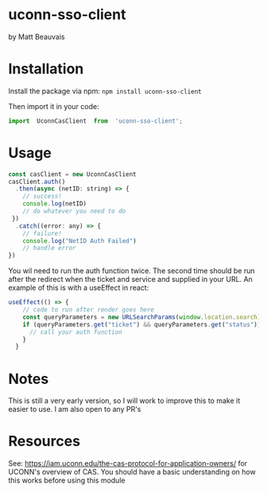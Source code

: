 # uconn-sso-client
by Matt Beauvais

# Installation
Install the package via npm:
`npm install uconn-sso-client`

Then import it in your code:
```js
import  UconnCasClient  from  'uconn-sso-client';
```

# Usage
```js
const casClient = new UconnCasClient
casClient.auth()
  .then(async (netID: string) => {
    // success!
    console.log(netID)
    // do whatever you need to do
 })
  .catch((error: any) => {
    // failure!
    console.log("NetID Auth Failed")
    // handle error
})
```

You wil need to run the auth function twice. The second time should be run after the redirect when the ticket and service and supplied in your URL. An example of this is with a useEffect in react:
```js
useEffect(() => {
    // code to run after render goes here
    const queryParameters = new URLSearchParams(window.location.search);
    if (queryParameters.get("ticket") && queryParameters.get("status")) {
      // call your auth function
    }
  }
```

# Notes

This is still a very early version, so I will work to improve this to make it easier to use. I am also open to any PR's

# Resources

See: https://iam.uconn.edu/the-cas-protocol-for-application-owners/ for UCONN's overview of CAS. You should have a basic understanding on how this works before using this module
